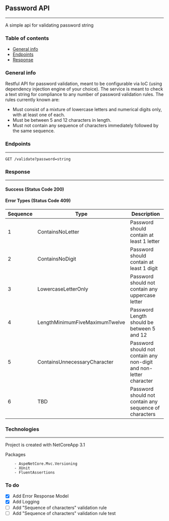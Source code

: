## Password API
---

A simple api for validating password string

### Table of contents
* [General info](#general-info)
* [Endpoints](#endpoints)
* [Response](#response)

### General info
Restful API for password validation, meant to be configurable via IoC (using
dependency injection engine of your choice). The service is meant to check a text
string for compliance to any number of password validation rules.
The rules currently known are:
- Must consist of a mixture of lowercase letters and numerical digits only, with at least one of each.
- Must be between 5 and 12 characters in length.
- Must not contain any sequence of characters immediately followed by the same sequence.

### Endpoints
---
```
GET /validate?password=string
```

### Response
---
#### Success (Status Code 200)

#### Error Types (Status Code 409)
| Sequence 	| Type                           	| Description                                                        	|
|----------	|--------------------------------	|--------------------------------------------------------------------	|
| 1        	| ContainsNoLetter               	| Password should contain at least 1 letter                          	|
| 2        	| ContainsNoDigit                	| Password should contain at least 1 digit                           	|
| 3        	| LowercaseLetterOnly            	| Password should not contain any uppercase letter                   	|
| 4        	| LengthMinimumFiveMaximumTwelve 	| Password Length should be between 5 and 12                         	|
| 5        	| ContainsUnnecessaryCharacter   	| Password should not contain any non-digit and non-letter character 	|
| 6        	| TBD                            	| Password should not contain any sequence of characters             	|

### Technologies
---
Project is created with NetCoreApp 3.1 

Packages

        - AspeNetCore.Mvc.Versioning
        - XUnit
        - FluentAssertions


### To do

- [x] Add Error Response Model
- [x] Add Logging
- [ ] Add "Sequence of characters" validation rule
- [ ] Add "Sequence of characters" validation rule test
